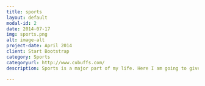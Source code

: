```yaml
---
title: sports
layout: default
modal-id: 2
date: 2014-07-17
img: sports.png
alt: image-alt
project-date: April 2014
client: Start Bootstrap
category: Sports
categoryurl: http://www.cubuffs.com/
description: Sports is a major part of my life. Here I am going to give a list of my favorite teams and players. Football, Denver Broncos! CU Buffs!(I am from Colorado!!!). Soccer, Beijing GUOAN FC for sure!! Tennis, Andy Roddick (I love his serve). Basketball, Sixers with AI. Alright, probably that is all. You know what? I am so good at doing sports! Hang out with me!

---
```


